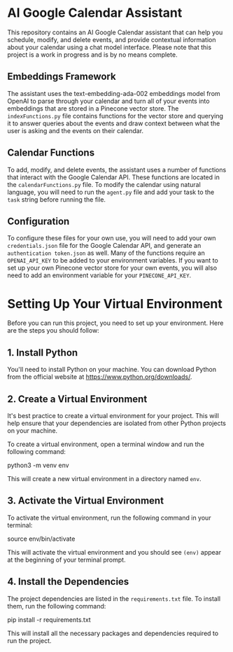 # AI Google Calendar Assistant

This repository contains an AI Google Calendar assistant that can help you schedule, modify, and delete events, and provide contextual information about your calendar using a chat model interface. Please note that this project is a work in progress and is by no means complete.

## Embeddings Framework

The assistant uses the text-embedding-ada-002 embeddings model from OpenAI to parse through your calendar and turn all of your events into embeddings that are stored in a Pinecone vector store. The `indexFunctions.py` file contains functions for the vector store and querying it to answer queries about the events and draw context between what the user is asking and the events on their calendar.

## Calendar Functions

To add, modify, and delete events, the assistant uses a number of functions that interact with the Google Calendar API. These functions are located in the `calendarFunctions.py` file. To modify the calendar using natural language, you will need to run the `agent.py` file and add your task to the `task` string before running the file.

## Configuration

To configure these files for your own use, you will need to add your own `credentials.json` file for the Google Calendar API, and generate an `authentication token.json` as well. Many of the functions require an `OPENAI_API_KEY` to be added to your environment variables. If you want to set up your own Pinecone vector store for your own events, you will also need to add an environment variable for your `PINECONE_API_KEY`.

# Setting Up Your Virtual Environment

Before you can run this project, you need to set up your environment. Here are the steps you should follow:

## 1. Install Python

You'll need to install Python on your machine. You can download Python from the official website at https://www.python.org/downloads/.

## 2. Create a Virtual Environment

It's best practice to create a virtual environment for your project. This will help ensure that your dependencies are isolated from other Python projects on your machine.

To create a virtual environment, open a terminal window and run the following command:

python3 -m venv env


This will create a new virtual environment in a directory named `env`.

## 3. Activate the Virtual Environment

To activate the virtual environment, run the following command in your terminal:

source env/bin/activate


This will activate the virtual environment and you should see `(env)` appear at the beginning of your terminal prompt.

## 4. Install the Dependencies

The project dependencies are listed in the `requirements.txt` file. To install them, run the following command:

pip install -r requirements.txt


This will install all the necessary packages and dependencies required to run the project.

